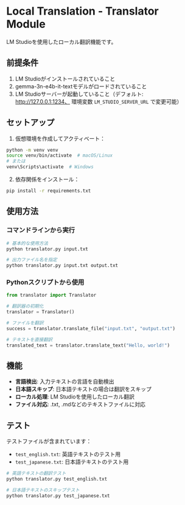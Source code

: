 # Local Translation - Translator Module

LM Studioを使用したローカル翻訳機能です。

## 前提条件

1. LM Studioがインストールされていること
2. gemma-3n-e4b-it-textモデルがロードされていること
3. LM Studioサーバーが起動していること（デフォルト: http://127.0.0.1:1234、
   環境変数 `LM_STUDIO_SERVER_URL` で変更可能）

## セットアップ

1. 仮想環境を作成してアクティベート：
```bash
python -m venv venv
source venv/bin/activate  # macOS/Linux
# または
venv\Scripts\activate  # Windows
```

2. 依存関係をインストール：
```bash
pip install -r requirements.txt
```

## 使用方法

### コマンドラインから実行

```bash
# 基本的な使用方法
python translator.py input.txt

# 出力ファイル名を指定
python translator.py input.txt output.txt
```

### Pythonスクリプトから使用

```python
from translator import Translator

# 翻訳器の初期化
translator = Translator()

# ファイルを翻訳
success = translator.translate_file("input.txt", "output.txt")

# テキストを直接翻訳
translated_text = translator.translate_text("Hello, world!")
```

## 機能

- **言語検出**: 入力テキストの言語を自動検出
- **日本語スキップ**: 日本語テキストの場合は翻訳をスキップ
- **ローカル処理**: LM Studioを使用したローカル翻訳
- **ファイル対応**: .txt, .mdなどのテキストファイルに対応

## テスト

テストファイルが含まれています：

- `test_english.txt`: 英語テキストのテスト用
- `test_japanese.txt`: 日本語テキストのテスト用

```bash
# 英語テキストの翻訳テスト
python translator.py test_english.txt

# 日本語テキストのスキップテスト
python translator.py test_japanese.txt
``` 